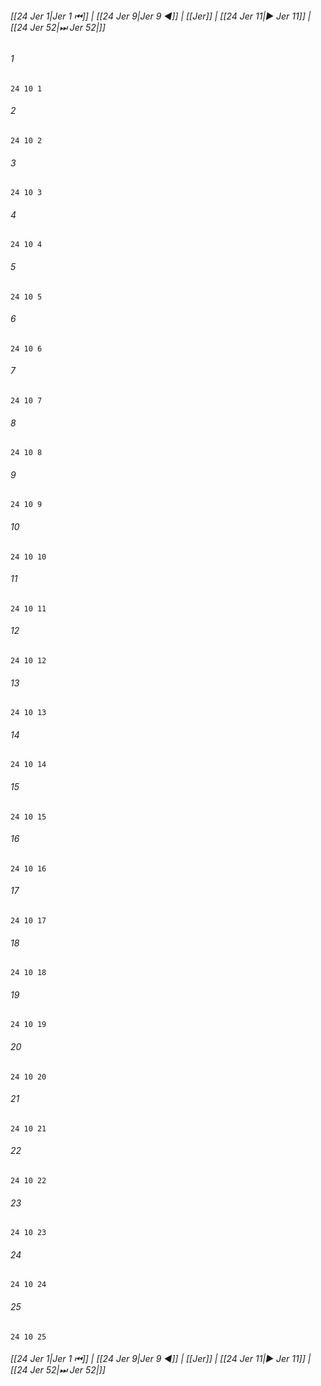 
###### [[24 Jer 1|Jer 1 ⏮]] | [[24 Jer 9|Jer 9 ◀]] | [[Jer]] | [[24 Jer 11|▶ Jer 11]] | [[24 Jer 52|⏭ Jer 52|]]

###### 1
``` verse
24 10 1 
```
###### 2
``` verse
24 10 2 
```
###### 3
``` verse
24 10 3 
```
###### 4
``` verse
24 10 4 
```
###### 5
``` verse
24 10 5 
```
###### 6
``` verse
24 10 6 
```
###### 7
``` verse
24 10 7 
```
###### 8
``` verse
24 10 8 
```
###### 9
``` verse
24 10 9 
```
###### 10
``` verse
24 10 10 
```
###### 11
``` verse
24 10 11 
```
###### 12
``` verse
24 10 12 
```
###### 13
``` verse
24 10 13 
```
###### 14
``` verse
24 10 14 
```
###### 15
``` verse
24 10 15 
```
###### 16
``` verse
24 10 16 
```
###### 17
``` verse
24 10 17 
```
###### 18
``` verse
24 10 18 
```
###### 19
``` verse
24 10 19 
```
###### 20
``` verse
24 10 20 
```
###### 21
``` verse
24 10 21 
```
###### 22
``` verse
24 10 22 
```
###### 23
``` verse
24 10 23 
```
###### 24
``` verse
24 10 24 
```
###### 25
``` verse
24 10 25 
```

###### [[24 Jer 1|Jer 1 ⏮]] | [[24 Jer 9|Jer 9 ◀]] | [[Jer]] | [[24 Jer 11|▶ Jer 11]] | [[24 Jer 52|⏭ Jer 52|]]

